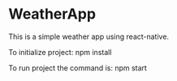 # WeatherApp
This is a simple weather app using react-native.





To initialize project:
npm install



To run project the command is:
npm start
